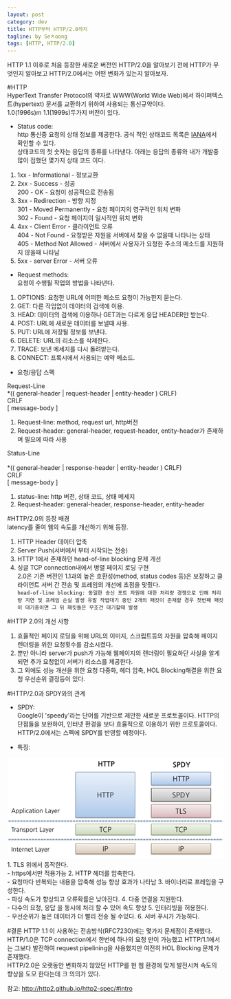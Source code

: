 ```yaml
---
layout: post
category: dev
title: HTTP부터 HTTP/2.0까지
tagline: by Seㅈoong
tags: [HTTP, HTTP/2.0]
---
```

HTTP 1.1 이후로 처음 등장한 새로운 버전인 HTTP/2.0을 알아보기 전에 HTTP가 무엇인지 알아보고 HTTP/2.0에서는 어떤 변화가 있는지 알아보자.

<!--more-->


#HTTP<br>
HyperText Transfer Protocol의 약자로 WWW(World Wide Web)에서 하이퍼텍스트(hypertext) 문서를 교환하기 위하여 사용되는 통신규약이다.<br>
1.0(1996s)m 1.1(1999s)두가지 버전이 있다.


- Status code:<br>
http 통신중 요청의 상태 정보를 제공한다. 공식 적인 상태코드 목록은 [IANA](http://www.iana.org/assignments/http-status-codes/http-status-codes.xhtml)에서 확인할 수 있다.<br>
상태코드의 첫 숫자는 응답의 종류를 나타낸다. 아래는 응답의 종류와 내가 개발중 많이 접했던 몇가지 상태 코드 이다.<br>

1. 1xx - Informational      - 정보교환<br>
2. 2xx - Success            - 성공<br>
200 - OK			        - 요청이 성공적으로 전송됨<br>
3. 3xx - Redirection   	    - 방향 지정<br>
301 - Moved Permanently  - 요청 페이지의 영구적인 위치 변화<br>
302 - Found		        - 요청 페이지이 일시적인 위치 변화<br>
4. 4xx - Client Error       - 클라이언트 오류<br>
404 - Not Found          - 요청받은 자원을 서버에서 찾을 수 없을때 나타나는 상태 <br>
405 - Method Not Allowed - 서버에서 사용자가 요청한 주소의 메소드를 지원하지 않을때 나타남<br>
5. 5xx - server Error       - 서버 오류<br>

- Request methods:<br>
요청이 수행될 작업의 방법을 나타낸다.<br>
1. OPTIONS: 요청한 URL에 어떠한 메소드 요청이 가능한지 묻는다.<br>
2. GET: 다른 작업없이 데이터의 검색에 이용.<br>
3. HEAD: 데이터의 검색에 이용하나 GET과는 다르게 응답 HEADER만 받는다.<br>
4. POST: URL에 새로운 데이터를 보낼때 사용.<br>
5. PUT: URL에 저장될 정보를 보낸다.<br>
6. DELETE: URL의 리소스를 삭제한다.<br>
7. TRACE: 보낸 메세지를 다시 돌려받는다.<br>
8. CONNECT: 프록시에서 사용되는 예약 메소드.<br>

- 요청/응답 스펙<br>

Request-Line<br>
*(( general-header | request-header | entity-header ) CRLF)<br>
CRLF<br>
[ message-body ]<br>

1. Request-line: method, request url, http버전
2. Request-header: general-header, request-header, entity-header가 존재하며 필요에 따라 사용


Status-Line<br><br>
*(( general-header | response-header | entity-header ) CRLF)<br>
CRLF<br>
[ message-body ]<br>

1. status-line: http 버전, 상태 코드, 상태 메세지
2. Request-header: general-header, response-header, entity-header

#HTTP/2.0의 등장 배경<br>
latency를 줄여 웹의 속도를 개선하기 위해 등장.<br>
1. HTTP Header 데이터 압축<br>
2. Server Push(서버에서 부터 시작되는 전송)<br>
3. HTTP 1에서 존재하던 head-of-line blocking 문제 개선<br>
4. 싱글 TCP connection내에서 병렬 페이지 로딩 구현<br>
2.0은 기존 버전인 1.1과의 높은 호환성(method, status codes 등)은 보장하고 클라이언트 서버 간 전송 및 프레임의 개선에 초점을 맞췄다.<br>
`head-of-line blocking: 동일한 송신 포트 자원에 대한 처리량 경쟁으로 인해 처리량 지연 및 프레임 손실 발생 유발
작업대기 중인 2개의 패킷이 존재할 경우 첫번째 패킷이 대기중이면 그 뒤 패킷들은 무조건 대기할때 발생`

#HTTP 2.0의 개선 사항
1. 효율적인 페이지 로딩을 위해 URL의 이미지, 스크립트등의 자원을 압축해 페이지 렌더링을 위한 요청횟수를 감소시켰다.<br>
2. 뿐만 아니라 server가 push가 가능해 웹페이지의 렌더링이 필요하단 사실을 알게되면 추가 요청없이 서버가 리소스를 제공한다.<br>
3. 그 외에도 성능 개선을 위한 요청 다중화, 헤더 압축, HOL Blocking해결을 위한 요청 우선순위 결정등이 있다.<br>

#HTTP/2.0과 SPDY와의 관계
- SPDY:<br>
Google이 'speedy'라는 단어를 기반으로 제안한 새로운 프로토콜이다. HTTP의 단점들을 보완하여, 인터넷 환경을 보다 효율적으로 이용하기 위한 프로토콜이다. HTTP/2.0에서는 스펙에 SPDY를 반영할 예정이다.

- 특징:<br>
<img src="/assets/themes/Snail/img/http2.0/spdy.png" alt="">
1. TLS 위에서 동작한다.<br>
    - https에서만 적용가능
2. HTTP 헤더를 압축한다.<br>
    - 요청마다 반복되는 내용을 압축해 성능 향상 효과가 나타남
3. 바이너리로 프레임을 구성한다.<br>
    - 파싱 속도가 향상되고 오류확률은 낮아진다.
4. 다중 연결을 지원한다.<br>
    - 다수의 요청, 응답 을 동시에 처리 할 수 있어 속도 향상
5. 인터리빙을 허용한다.<br>
    - 우선순위가 높은 데이터가 더 빨리 전송 될 수있다.
6. 서버 푸시가 가능하다.<br>

#결론
HTTP 1.1 이 사용하는 전송방식(RFC7230)에는 몇가지 문제점이 존재했다.<br>
HTTP/1.0은 TCP connection에서 한번에 하나의 요청 만이 가능했고 HTTP/1.1에서는 그보다 발전하여
request pipelining을 사용했지만 여전히 HOL Blocking 문제가 존재했다.<br>
HTTP/2.0은 오랫동안 변화하지 않았던 HTTP를 현 웹 환경에 맞게 발전시켜 속도의 향상을 도모 한다는데 크 의의가 있다.    









참고: http://http2.github.io/http2-spec/#intro